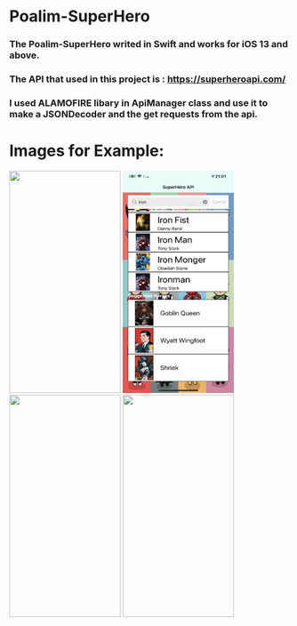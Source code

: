 # Poalim-SuperHero

### The Poalim-SuperHero writed in Swift and works for iOS 13 and above. 
### The API that used in this project is : https://superheroapi.com/ 
### I used ALAMOFIRE libary in ApiManager class and use it to make a JSONDecoder and the get requests from the api.
# Images for Example: 

<img src="https://github.com/yeseg11/Poalim-SuperHero/blob/main/Poalim-SuperHero/ScreenShots/IMG_3636.PNG" height="400" width="200">
<img src="https://github.com/yeseg11/Poalim-SuperHero/blob/main/Poalim-SuperHero/ScreenShots/IMG_3638.PNG" height="400" width="200">
<img src="https://github.com/yeseg11/Poalim-SuperHero/blob/main/Poalim-SuperHero/ScreenShots/IMG_3637.PNG" height="400" width="200">
<img src="https://github.com/yeseg11/Poalim-SuperHero/blob/main/Poalim-SuperHero/ScreenShots/IMG_3639.PNG" height="400" width="200">
